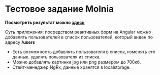 # Тестовое задание Molnia
**Посмотреть результат можно [здесь](https://reversoid.github.io/test-molnia/)**

Суть приложения: посредством реактивных форм на Angular можно добавлять пользователей в список пользователей, который виден по адресу __/users__

- Есть возможность добавлять пользователя в список, изменять его данные, удалять пользователя из списка.
- Можно добавлять картинки jpg или png размером до 700кб.
- Стейт-менеджер NgRx, данные хранятся в localstorage.

